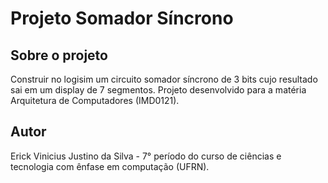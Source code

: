 # Projeto Somador Síncrono

## Sobre o projeto
Construir no logisim um circuito somador síncrono de 3 bits cujo resultado sai em um display de 7 segmentos.
Projeto desenvolvido para a matéria Arquitetura de Computadores (IMD0121).

## Autor
Erick Vinicius Justino da Silva - 7° período do curso de ciências e tecnologia com ênfase em computação (UFRN).
